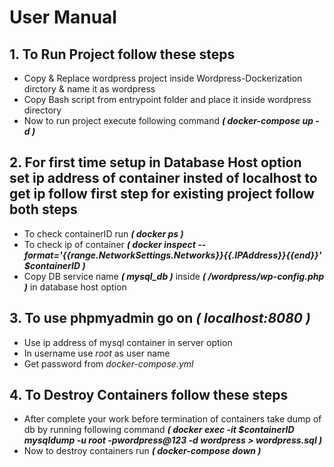 # User Manual
## 1. To Run Project follow these steps
- Copy & Replace wordpress project inside Wordpress-Dockerization dirctory & name it as wordpress
- Copy Bash script from entrypoint folder and place it inside wordpress directory
- Now to run project execute following command ***( docker-compose up -d )*** 
## 2. For first time setup in Database Host option set ip address of container insted of localhost to get ip follow first step for existing project follow both steps
- To check containerID run ***( docker ps )***
- To check ip of container
    ***( docker inspect --format='{{range.NetworkSettings.Networks}}{{.IPAddress}}{{end}}' $containerID )***
- Copy DB service name ***( mysql_db )*** inside ***( /wordpress/wp-config.php )*** in database host option
## 3. To use phpmyadmin go on ***( localhost:8080 )***
- Use ip address of mysql container in server option
- In username use *root* as user name
- Get password from *docker-compose.yml*
## 4. To Destroy Containers follow these steps
- After complete your work before termination of containers take dump of db by running following command ***( docker exec -it $containerID mysqldump -u root -pwordpress@123 -d wordpress > wordpress.sql )***
- Now to destroy containers run ***( docker-compose down )***